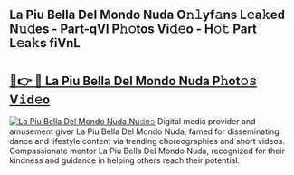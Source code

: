## La Piu Bella Del Mondo Nuda O𝚗𝚕yf𝚊ns L𝚎a𝚔ed N𝚞𝚍es - Part-qVl P𝚑𝚘tos Vi𝚍𝚎o - H𝚘𝚝 Part L𝚎a𝚔s fiVnL

# <h2><a href="http://kfbtjh.oniu.top/?m=La+Piu+Bella+Del+Mondo+Nuda">🔗👉 🔴 La Piu Bella Del Mondo Nuda P𝚑ot𝚘𝚜 V𝚒d𝚎o</a></h2>

[![La Piu Bella Del Mondo Nuda Nu𝚍e𝚜](https://i.imgur.com/0qMVB7G.gif)](http://kfbtjh.oniu.top/?m=La+Piu+Bella+Del+Mondo+Nuda)
Digital media provider and amusement giver La Piu Bella Del Mondo Nuda, famed for disseminating dance and lifestyle content via trending choreographies and short videos. Compassionate mentor La Piu Bella Del Mondo Nuda, recognized for their kindness and guidance in helping others reach their potential.  

